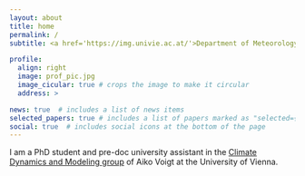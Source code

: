 ```yaml
---
layout: about
title: home
permalink: /
subtitle: <a href='https://img.univie.ac.at/'>Department of Meteorology and Geophysics</a>, Universtity of Vienna.

profile:
  align: right
  image: prof_pic.jpg
  image_cicular: true # crops the image to make it circular
  address: >

news: true  # includes a list of news items
selected_papers: true # includes a list of papers marked as "selected={true}"
social: true  # includes social icons at the bottom of the page
---
```


I am a PhD student and pre-doc university assistant in the [Climate Dynamics and Modeling group](https://img.univie.ac.at/forschung/dynamik-und-modellierung-des-klimasystems) of Aiko Voigt at the University of Vienna.  
